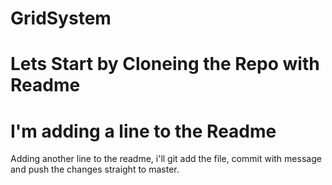 # GridSystem
# Lets Start by Cloneing the Repo with Readme
# I'm adding a line to the Readme
Adding another line to the readme, i'll git add the file, commit with message and push the changes straight to master.
